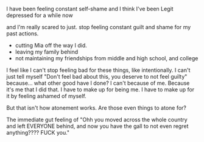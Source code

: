 I have been feeling constant self-shame
and I think I've been Legit depressed for a while now

and I'm really scared to just. stop feeling constant guilt and shame for my past actions.
- cutting Mia off the way I did.
- leaving my family behind
- not maintaining my friendships from middle and high school, and college

I feel like I can't stop feeling bad for these things, like intentionally. I can't just tell myself "Don't feel bad about this, you deserve to not feel guilty" because... what other good have I done? I can't because of me. Because it's me that I did that. I have to make up for being me. I have to make up for it by feeling ashamed of myself.

But that isn't how atonement works. Are those even things to atone for?

The immediate gut feeling of "Ohh you moved across the whole country and left EVERYONE behind, and now you have the gall to not even regret anything???? FUCK you."

